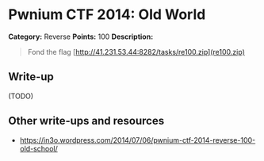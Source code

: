 # Pwnium CTF 2014: Old World

**Category:** Reverse
**Points:** 100
**Description:**
> Fond the flag [http://41.231.53.44:8282/tasks/re100.zip](re100.zip)

## Write-up

(TODO)

## Other write-ups and resources
* <https://in3o.wordpress.com/2014/07/06/pwnium-ctf-2014-reverse-100-old-school/>
